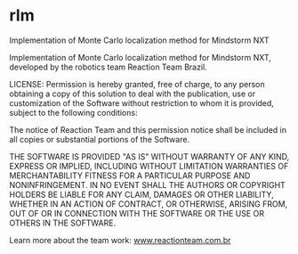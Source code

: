 # rlm

Implementation of Monte Carlo localization method for Mindstorm NXT

Implementation of Monte Carlo localization method for Mindstorm NXT, developed by the robotics team Reaction Team Brazil.

LICENSE: Permission is hereby granted, free of charge, to any person obtaining a copy of this solution to deal with the publication, use or customization of the Software without restriction to whom it is provided, subject to the following conditions:

The notice of Reaction Team and this permission notice shall be included in all copies or substantial portions of the Software.

THE SOFTWARE IS PROVIDED "AS IS" WITHOUT WARRANTY OF ANY KIND, EXPRESS OR IMPLIED, INCLUDING WITHOUT LIMITATION WARRANTIES OF MERCHANTABILITY FITNESS FOR A PARTICULAR PURPOSE AND NONINFRINGEMENT. IN NO EVENT SHALL THE AUTHORS OR COPYRIGHT HOLDERS BE LIABLE FOR ANY CLAIM, DAMAGES OR OTHER LIABILITY, WHETHER IN AN ACTION OF CONTRACT, OR OTHERWISE, ARISING FROM, OUT OF OR IN CONNECTION WITH THE SOFTWARE OR THE USE OR OTHERS IN THE SOFTWARE.

Learn more about the team work: www.reactionteam.com.br